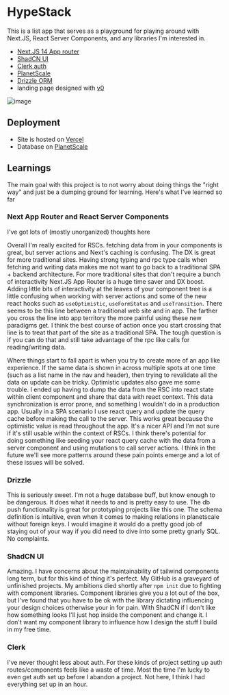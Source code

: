 # HypeStack

This is a list app that serves as a playground for playing around with Next.JS, React Server Components, and any libraries I'm interested in. 

- [Next.JS 14 App router](https://nextjs.org/)
- [ShadCN UI](https://ui.shadcn.com/)
- [Clerk auth](https://clerk.com/)
- [PlanetScale](https://planetscale.com/)
- [Drizzle ORM](https://orm.drizzle.team/)
- landing page designed with [v0](https://v0.dev/)

![image](https://github.com/rileyKacmarynski/hype-stack/assets/28719606/7f8f4d92-cfad-4f1a-bcdf-ba9eebc492bc)


## Deployment

- Site is hosted on [Vercel](https://vercel.com)
- Database on [PlanetScale](httsp://planetscale.com)

## Learnings
The main goal with this project is to not worry about doing things the "right way" and just be a dumping ground for learning. Here's what I've learned so far

### Next App Router and React Server Components

I've got lots of (mostly unorganized) thoughts here

Overall I'm really excited for RSCs. fetching data from in your components is great, but server actions and Next's caching is confusing. The DX is great for more traditional sites. Having strong typing and rpc type calls when fetching and writing data makes me not want to go back to a traditional SPA + backend architecture. For more traditional sites that don't require a bunch of interactivity Next.JS App Router is a huge time saver and DX boost. Adding little bits of interactivity at the leaves of your component tree is a little confusing when working with server actions and some of the new react hooks such as `useOptimistic`, `useFormStatus` and `useTransition`. There seems to be this line between a traditional web site and in app. The farther you cross the line into app territory the more painful using these new paradigms get. I think the best course of action once you start crossing that line is to treat that part of the site as a traditional SPA. The tough question is if you can do that and still take advantage of the rpc like calls for reading/writing data.

Where things start to fall apart is when you try to create more of an app like experience. If the same data is shown in across multiple spots at one time (such as a list name in the nav and header), then trying to revalidate all the data on update can be tricky. Optimistic updates also gave me some trouble. I ended up having to dump the data from the RSC into react state within client component and share that data with react context. This data synchronization is error prone, and something I wouldn't do in a production app. Usually in a SPA scenario I use react query and update the query cache before making the call to the server. This works great because the optimistic value is read throughout the app. It's a nicer API and I'm not sure if it's still usable within the context of RSCs. I think there's potential for doing something like seeding your react query cache with the data from a server component and using mutations to call server actions. I think in the future we'll see more patterns around these pain points emerge and a lot of these issues will be solved. 

### Drizzle
This is seriously sweet. I'm not a huge database buff, but know enough to be dangerous. It does what it needs to and is pretty easy to use. The db push functionality is great for prototyping projects like this one. The schema definition is intuitive, even when it comes to making relations in planetscale without foreign keys. I would imagine it would do a pretty good job of staying out of your way if you did need to dive into some pretty gnarly SQL. No complaints.

### ShadCN UI
Amazing. I have concerns about the maintainability of tailwind components long term, but for this kind of thing it's perfect. My GitHub is a graveyard of unfinished projects. My ambitions died shortly after `npm init` due to fighting with component libraries. Component libraries give you a lot out of the box, but I've found that you have to be ok with the library dictating influencing your design choices otherwise your in for pain. With ShadCN if I don't like how something looks I'll just hop inside the component and change it. I don't want my component library to influence how I design the stuff I build in my free time. 

### Clerk
I've never thought less about auth. For these kinds of project setting up auth routes/components feels like a waste of time. Most the time I'm lucky to even get auth set up before I abandon a project. Not here, I think I had everything set up in an hour.
